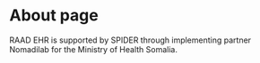 #  About page

RAAD EHR is supported by SPIDER through implementing partner Nomadilab for the Ministry of Health Somalia.

